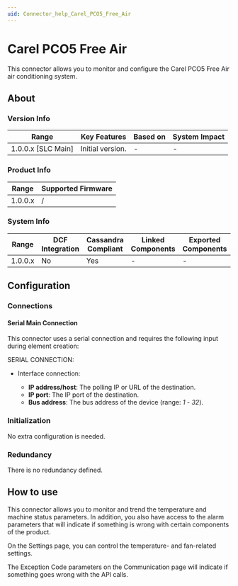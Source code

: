 ```yaml
---
uid: Connector_help_Carel_PCO5_Free_Air
---
```


# Carel PCO5 Free Air

This connector allows you to monitor and configure the Carel PCO5 Free Air air conditioning system.

## About

### Version Info

| Range                | Key Features     | Based on     | System Impact     |
|----------------------|------------------|--------------|-------------------|
| 1.0.0.x [SLC Main]   | Initial version. | -            | -                 |

### Product Info

| Range     | Supported Firmware     |
|-----------|------------------------|
| 1.0.0.x   | /                      |

### System Info

| Range     | DCF Integration     | Cassandra Compliant     | Linked Components     | Exported Components     |
|-----------|---------------------|-------------------------|-----------------------|-------------------------|
| 1.0.0.x   | No                  | Yes                     | -                     | -                       |

## Configuration

### Connections

#### Serial Main Connection

This connector uses a serial connection and requires the following input during element creation:

SERIAL CONNECTION:

- Interface connection:

  - **IP address/host**: The polling IP or URL of the destination.
  - **IP port**: The IP port of the destination.
  - **Bus address**: The bus address of the device (range: *1* - *32*).

### Initialization

No extra configuration is needed.

### Redundancy

There is no redundancy defined.

## How to use

This connector allows you to monitor and trend the temperature and machine status parameters. In addition, you also have access to the alarm parameters that will indicate if something is wrong with certain components of the product.

On the Settings page, you can control the temperature- and fan-related settings.

The Exception Code parameters on the Communication page will indicate if something goes wrong with the API calls.
